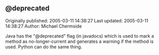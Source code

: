 ## @deprecated

Originally published: 2005-03-11 14:38:27
Last updated: 2005-03-11 14:38:27
Author: Michael Chermside

Java has the "@deprecated" flag (in javadocs) which is used to mark a method as no-longer-current and generates a warning if the method is used. Python can do the same thing.